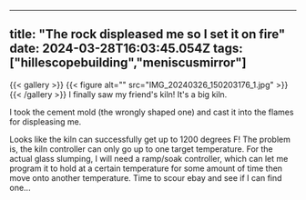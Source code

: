 
---
title: "The rock displeased me so I set it on fire"
date: 2024-03-28T16:03:45.054Z
tags: ["hillescopebuilding","meniscusmirror"]
---
{{< gallery >}}
{{< figure alt="" src="IMG_20240326_150203176_1.jpg" >}}
{{< /gallery >}}
I finally saw my friend's kiln! It's a big kiln.

I took the cement mold (the wrongly shaped one) and cast it into the flames for displeasing me.

Looks like the kiln can successfully get up to 1200 degrees F! The problem is, the kiln controller can only go up to one target temperature. For the actual glass slumping, I will need a ramp/soak controller, which can let me program it to hold at a certain temperature for some amount of time then move onto another temperature. Time to scour ebay and see if I can find one...



